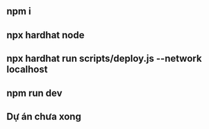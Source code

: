 ## npm i
## npx hardhat node
## npx hardhat run scripts/deploy.js --network localhost
## npm run dev
## Dự án chưa xong
